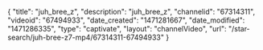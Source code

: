 {
    "title": "juh_bree_z",
    "description": "juh_bree_z",
    "channelid": "67314311",
    "videoid": "67494933",
    "date_created": "1471281667",
    "date_modified": "1471286335",
    "type": "captivate",
    "layout": "channelVideo",
    "url": "\/star-search\/juh-bree-z7-mp4\/67314311-67494933"
}